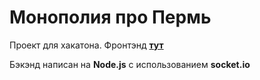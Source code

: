 # Монополия про Пермь
Проект для хакатона. Фронтэнд **[тут]()**
 
Бэкэнд написан на **Node.js** с использованием **socket.io**
